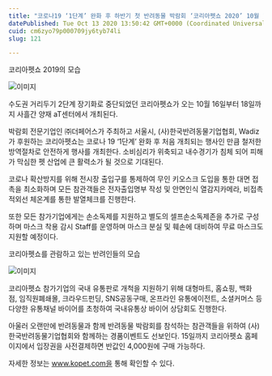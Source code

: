 ```yaml
---
title: "코로나19 ‘1단계’ 완화 후 하반기 첫 반려동물 박람회 ‘코리아펫쇼 2020’ 10월 16일에 열려"
datePublished: Tue Oct 13 2020 13:50:42 GMT+0000 (Coordinated Universal Time)
cuid: cm6zyo79p000709jy6tyb74li
slug: 121

---
```



코리아펫쇼 2019의 모습

![이미지](https://cdn.hashnode.com/res/hashnode/image/upload/v1739246852717/c3feeb09-d6b7-4d2a-8930-29f8498b13db.jpeg)

수도권 거리두기 2단계 장기화로 중단되었던 코리아펫쇼가 오는 10월 16일부터 18일까지 사흘간 양재 aT센터에서 개최된다.

박람회 전문기업인 ㈜더페어스가 주최하고 서울시, (사)한국반려동물기업협회, Wadiz가 후원하는 코리아펫쇼는 코로나 19 ‘1단계’ 완화 후 처음 개최되는 행사인 만큼 철저한 방역절차로 안전하게 행사를 개최한다. 소비심리가 위축되고 내수경기가 침체 되어 피해가 막심한 펫 산업에 큰 활력소가 될 것으로 기대된다.

코로나 확산방지를 위해 전시장 출입구를 통제하여 무인 키오스크 도입을 통한 대면 접촉을 최소화하며 모든 참관객들은 전자출입명부 작성 및 안면인식 열감지카메라, 비접촉 적외선 체온계를 통한 발열체크를 진행한다.

또한 모든 참가기업에게는 손소독제를 지원하고 별도의 셀프손소독제존을 추가로 구성하며 마스크 착용 감시 Staff를 운영하며 마스크 분실 및 훼손에 대비하여 무료 마스크도 지원할 예정이다.

코리아펫쇼를 관람하고 있는 반려인들의 모습

![이미지](https://cdn.hashnode.com/res/hashnode/image/upload/v1739246854550/1a595f30-b96b-4677-9063-f320be821bf4.jpeg)

코리아펫쇼 참가기업의 국내 유통판로 개척을 지원하기 위해 대형마트, 홈쇼핑, 백화점, 임직원폐쇄몰, 크라우드펀딩, SNS공동구매, 온프라인 유통에이전트, 소셜커머스 등 다양한 유통채널 바이어를 초청하여 국내유통상 바이어 상담회도 진행한다.

아울러 오랜만에 반려동물과 함께 반려동물 박람회를 참석하는 참관객들을 위하여 (사)한국반려동물기업협회와 함께하는 경품이벤트도 선보인다. 15일까지 코리아펫쇼 홈페이지에서 입장권을 사전결제하면 반값인 4,000원에 구매 가능하다.

자세한 정보는 www.kopet.com을 통해 확인할 수 있다.